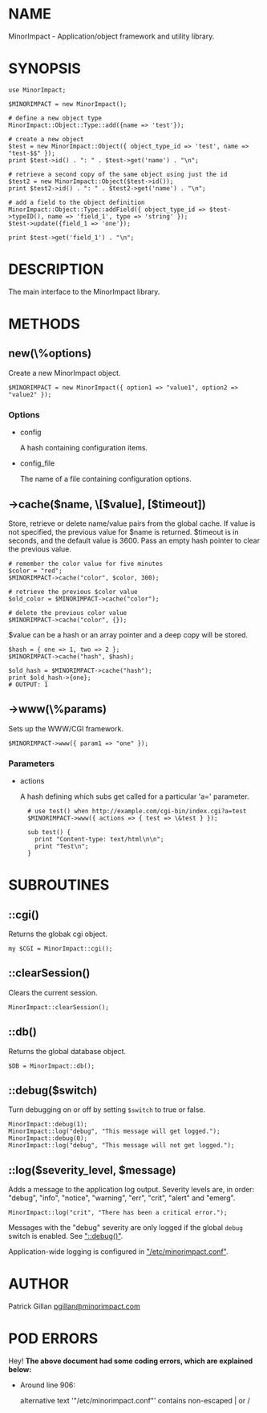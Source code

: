 # NAME

MinorImpact - Application/object framework and utility library.

# SYNOPSIS

    use MinorImpact;

    $MINORIMPACT = new MinorImpact();

    # define a new object type
    MinorImpact::Object::Type::add({name => 'test'});

    # create a new object 
    $test = new MinorImpact::Object({ object_type_id => 'test', name => "test-$$" });
    print $test->id() . ": " . $test->get('name') . "\n";

    # retrieve a second copy of the same object using just the id
    $test2 = new MinorImpact::Object($test->id());
    print $test2->id() . ": " . $test2->get('name') . "\n";

    # add a field to the object definition
    MinorImpact::Object::Type::addField({ object_type_id => $test->typeID(), name => 'field_1', type => 'string' });
    $test->update({field_1 => 'one'});

    print $test->get('field_1') . "\n";

# DESCRIPTION

The main interface to the MinorImpact library.

# METHODS

## new(\\%options)

Create a new MinorImpact object.

    $MINORIMPACT = new MinorImpact({ option1 => "value1", option2 => "value2" });

### Options

- config

    A hash containing configuration items.

- config\_file

    The name of a file containing configuration options.

## ->cache($name, \[$value\], \[$timeout\])

Store, retrieve or delete name/value pairs from the global cache.  If value is not specified,
the previous value for $name is returned.  $timeout is in seconds, and the default value is
3600\.  Pass an empty hash pointer to clear the previous value.

    # remember the color value for five minutes
    $color = "red";
    $MINORIMPACT->cache("color", $color, 300);

    # retrieve the previous $color value
    $old_color = $MINORIMPACT->cache("color");

    # delete the previous color value
    $MINORIMPACT->cache("color", {});

$value can be a hash or an array pointer and a deep copy will be stored.

    $hash = { one => 1, two => 2 };
    $MINORIMPACT->cache("hash", $hash);

    $old_hash = $MINORIMPACT->cache("hash");
    print $old_hash->{one};
    # OUTPUT: 1

## ->www(\\%params)

Sets up the WWW/CGI framework.

    $MINORIMPACT->www({ param1 => "one" });

### Parameters

- actions

    A hash defining which subs get called for a particular 'a=' parameter.

        # use test() when http://example.com/cgi-bin/index.cgi?a=test
        $MINORIMPACT->www({ actions => { test => \&test } });

        sub test() {
          print "Content-type: text/html\n\n";
          print "Test\n";
        }

# SUBROUTINES

## ::cgi()

Returns the globak cgi object.

    my $CGI = MinorImpact::cgi();

## ::clearSession()

Clears the current session.

    MinorImpact::clearSession();

## ::db()

Returns the global database object.

    $DB = MinorImpact::db();

## ::debug($switch)

Turn debugging on or off by setting `$switch` to true or false.

    MinorImpact::debug(1);
    MinorImpact::log("debug", "This message will get logged.");
    MinorImpact::debug(0);
    MinorImpact::log("debug", "This message will not get logged.");

## ::log($severity\_level, $message)

Adds a message to the application log output.  Severity levels are, in order:
"debug", "info", "notice", "warning", "err", "crit", "alert" and "emerg".

    MinorImpact::log("crit", "There has been a critical error.");

Messages with the "debug" severity are only logged if the global `debug`
switch is enabled.  See ["::debug()"](#debug).

Application-wide logging is configured in ["/etc/minorimpact.conf"](./MinorImpact_Config.md).

# AUTHOR

Patrick Gillan <pgillan@minorimpact.com>

# POD ERRORS

Hey! **The above document had some coding errors, which are explained below:**

- Around line 906:

    alternative text '"/etc/minorimpact.conf"' contains non-escaped | or /
